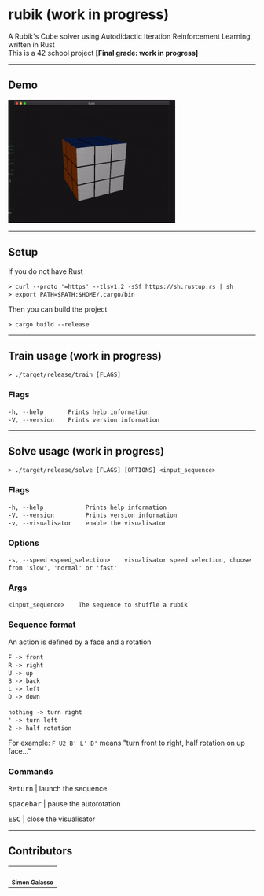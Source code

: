 # rubik (work in progress)
A Rubik's Cube solver using Autodidactic Iteration Reinforcement Learning, written in Rust<br/>
This is a 42 school project <strong>[Final grade: work in progress]</strong>

---
## Demo
<img src="demo.gif" height="250"/>

---
## Setup
If you do not have Rust
```
> curl --proto '=https' --tlsv1.2 -sSf https://sh.rustup.rs | sh
> export PATH=$PATH:$HOME/.cargo/bin
```
Then you can build the project
```
> cargo build --release
```

---
## Train usage (work in progress)
```
> ./target/release/train [FLAGS]
```
### Flags
```
-h, --help       Prints help information
-V, --version    Prints version information
```

---
## Solve usage (work in progress)
```
> ./target/release/solve [FLAGS] [OPTIONS] <input_sequence>
```

### Flags
```
-h, --help            Prints help information
-V, --version         Prints version information
-v, --visualisator    enable the visualisator
```

### Options
```
-s, --speed <speed_selection>    visualisator speed selection, choose from 'slow', 'normal' or 'fast'
```

### Args
```
<input_sequence>    The sequence to shuffle a rubik
```

### Sequence format
An action is defined by a face and a rotation
```
F -> front
R -> right
U -> up
B -> back
L -> left
D -> down

nothing -> turn right
' -> turn left
2 -> half rotation
```
For example: ```F U2 B' L' D'``` means "turn front to right, half rotation on up face..."

### Commands
<p><kbd>Return</kbd> | launch the sequence</p>
<p><kbd>spacebar</kbd> | pause the autorotation</p>
<p><kbd>ESC</kbd> | close the visualisator</p>

---
## Contributors
<table>
  <tr>
    <td align="center"><a href="https://github.com/sgalasso42"><img src="https://avatars2.githubusercontent.com/u/38636967?v=4" width="100px;" alt=""/><br /><sub><b>Simon Galasso</b></sub></a><br />
  </tr>
</table>
